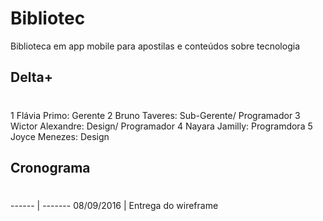 # Bibliotec
Biblioteca em app mobile para apostilas e conteúdos sobre tecnologia

## Delta+ <h1>
1 Flávia Primo: Gerente
2 Bruno Taveres: Sub-Gerente/ Programador 
3 Wictor Alexandre: Design/ Programador
4 Nayara Jamilly: Programdora
5 Joyce Menezes: Design

## Cronograma <h1>
------ | -------
08/09/2016 | Entrega do wireframe 
